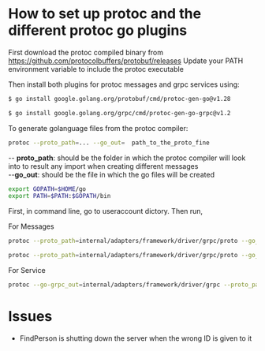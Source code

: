 # How to set up protoc and the different protoc go plugins

First download the protoc compiled binary from https://github.com/protocolbuffers/protobuf/releases
Update your PATH environment variable to include the protoc executable

Then install both plugins for protoc messages and grpc services using:

```sh
$ go install google.golang.org/protobuf/cmd/protoc-gen-go@v1.28

$ go install google.golang.org/grpc/cmd/protoc-gen-go-grpc@v1.2
```

To generate golanguage files from the protoc compiler:

```sh
protoc --proto_path=... --go_out=  path_to_the_proto_fine
```

-- **proto_path**: should be the folder in which the protoc compiler will look into to result any import when creating different messages </br>
--**go_out**: should be the file in which the go files will be created

```sh
export GOPATH=$HOME/go
export PATH=$PATH:$GOPATH/bin
```

First, in command line, go to useraccount dictory.
Then run,

For Messages

```sh
protoc --proto_path=internal/adapters/framework/driver/grpc/proto --go_out=internal/adapters/framework/driver/grpc internal/adapters/framework/driver/grpc/proto/messages.proto

protoc --proto_path=internal/adapters/framework/driver/grpc/proto --go_out=internal/adapters/framework/driver/grpc internal/adapters/framework/driver/grpc/proto/exist_crud_service_msg.proto
```

For Service

```sh
protoc --go-grpc_out=internal/adapters/framework/driver/grpc --proto_path=internal/adapters/framework/driver/grpc/proto internal/adapters/framework/driver/grpc/proto/service.proto
```



# Issues

- FindPerson is shutting down the server when the wrong ID is given to it
